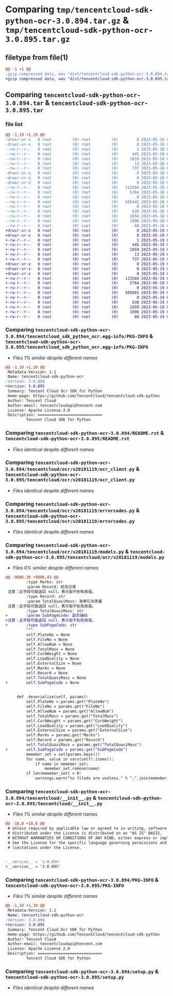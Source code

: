 # Comparing `tmp/tencentcloud-sdk-python-ocr-3.0.894.tar.gz` & `tmp/tencentcloud-sdk-python-ocr-3.0.895.tar.gz`

## filetype from file(1)

```diff
@@ -1 +1 @@
-gzip compressed data, was "dist/tencentcloud-sdk-python-ocr-3.0.894.tar", last modified: Thu May 18 00:32:57 2023, max compression
+gzip compressed data, was "dist/tencentcloud-sdk-python-ocr-3.0.895.tar", last modified: Fri May 19 02:56:38 2023, max compression
```

## Comparing `tencentcloud-sdk-python-ocr-3.0.894.tar` & `tencentcloud-sdk-python-ocr-3.0.895.tar`

### file list

```diff
@@ -1,19 +1,19 @@
-drwxr-xr-x   0 root         (0) root         (0)        0 2023-05-18 00:32:57.000000 tencentcloud-sdk-python-ocr-3.0.894/
-drwxr-xr-x   0 root         (0) root         (0)        0 2023-05-18 00:32:57.000000 tencentcloud-sdk-python-ocr-3.0.894/tencentcloud_sdk_python_ocr.egg-info/
--rw-r--r--   0 root         (0) root         (0)        1 2023-05-18 00:32:57.000000 tencentcloud-sdk-python-ocr-3.0.894/tencentcloud_sdk_python_ocr.egg-info/dependency_links.txt
--rw-r--r--   0 root         (0) root         (0)      445 2023-05-18 00:32:57.000000 tencentcloud-sdk-python-ocr-3.0.894/tencentcloud_sdk_python_ocr.egg-info/SOURCES.txt
--rw-r--r--   0 root         (0) root         (0)     1659 2023-05-18 00:32:57.000000 tencentcloud-sdk-python-ocr-3.0.894/tencentcloud_sdk_python_ocr.egg-info/PKG-INFO
--rw-r--r--   0 root         (0) root         (0)       13 2023-05-18 00:32:57.000000 tencentcloud-sdk-python-ocr-3.0.894/tencentcloud_sdk_python_ocr.egg-info/top_level.txt
--rw-r--r--   0 root         (0) root         (0)      737 2023-05-18 00:32:57.000000 tencentcloud-sdk-python-ocr-3.0.894/README.rst
-drwxr-xr-x   0 root         (0) root         (0)        0 2023-05-18 00:32:57.000000 tencentcloud-sdk-python-ocr-3.0.894/tencentcloud/
-drwxr-xr-x   0 root         (0) root         (0)        0 2023-05-18 00:32:57.000000 tencentcloud-sdk-python-ocr-3.0.894/tencentcloud/ocr/
-drwxr-xr-x   0 root         (0) root         (0)        0 2023-05-18 00:32:57.000000 tencentcloud-sdk-python-ocr-3.0.894/tencentcloud/ocr/v20181119/
--rw-r--r--   0 root         (0) root         (0)   113504 2023-05-18 00:32:57.000000 tencentcloud-sdk-python-ocr-3.0.894/tencentcloud/ocr/v20181119/ocr_client.py
--rw-r--r--   0 root         (0) root         (0)     5764 2023-05-18 00:32:57.000000 tencentcloud-sdk-python-ocr-3.0.894/tencentcloud/ocr/v20181119/errorcodes.py
--rw-r--r--   0 root         (0) root         (0)        0 2023-05-18 00:32:57.000000 tencentcloud-sdk-python-ocr-3.0.894/tencentcloud/ocr/v20181119/__init__.py
--rw-r--r--   0 root         (0) root         (0)   505442 2023-05-18 00:32:57.000000 tencentcloud-sdk-python-ocr-3.0.894/tencentcloud/ocr/v20181119/models.py
--rw-r--r--   0 root         (0) root         (0)        0 2023-05-18 00:32:57.000000 tencentcloud-sdk-python-ocr-3.0.894/tencentcloud/ocr/__init__.py
--rw-r--r--   0 root         (0) root         (0)      630 2023-05-18 00:32:57.000000 tencentcloud-sdk-python-ocr-3.0.894/tencentcloud/__init__.py
--rw-r--r--   0 root         (0) root         (0)     1659 2023-05-18 00:32:57.000000 tencentcloud-sdk-python-ocr-3.0.894/PKG-INFO
--rw-r--r--   0 root         (0) root         (0)     1006 2023-05-18 00:32:57.000000 tencentcloud-sdk-python-ocr-3.0.894/setup.py
--rw-r--r--   0 root         (0) root         (0)       88 2023-05-18 00:32:57.000000 tencentcloud-sdk-python-ocr-3.0.894/setup.cfg
+drwxr-xr-x   0 root         (0) root         (0)        0 2023-05-19 02:56:38.000000 tencentcloud-sdk-python-ocr-3.0.895/
+drwxr-xr-x   0 root         (0) root         (0)        0 2023-05-19 02:56:38.000000 tencentcloud-sdk-python-ocr-3.0.895/tencentcloud_sdk_python_ocr.egg-info/
+-rw-r--r--   0 root         (0) root         (0)        1 2023-05-19 02:56:38.000000 tencentcloud-sdk-python-ocr-3.0.895/tencentcloud_sdk_python_ocr.egg-info/dependency_links.txt
+-rw-r--r--   0 root         (0) root         (0)      445 2023-05-19 02:56:38.000000 tencentcloud-sdk-python-ocr-3.0.895/tencentcloud_sdk_python_ocr.egg-info/SOURCES.txt
+-rw-r--r--   0 root         (0) root         (0)     1659 2023-05-19 02:56:38.000000 tencentcloud-sdk-python-ocr-3.0.895/tencentcloud_sdk_python_ocr.egg-info/PKG-INFO
+-rw-r--r--   0 root         (0) root         (0)       13 2023-05-19 02:56:38.000000 tencentcloud-sdk-python-ocr-3.0.895/tencentcloud_sdk_python_ocr.egg-info/top_level.txt
+-rw-r--r--   0 root         (0) root         (0)      737 2023-05-19 02:56:38.000000 tencentcloud-sdk-python-ocr-3.0.895/README.rst
+drwxr-xr-x   0 root         (0) root         (0)        0 2023-05-19 02:56:38.000000 tencentcloud-sdk-python-ocr-3.0.895/tencentcloud/
+drwxr-xr-x   0 root         (0) root         (0)        0 2023-05-19 02:56:38.000000 tencentcloud-sdk-python-ocr-3.0.895/tencentcloud/ocr/
+drwxr-xr-x   0 root         (0) root         (0)        0 2023-05-19 02:56:38.000000 tencentcloud-sdk-python-ocr-3.0.895/tencentcloud/ocr/v20181119/
+-rw-r--r--   0 root         (0) root         (0)   113504 2023-05-19 02:56:38.000000 tencentcloud-sdk-python-ocr-3.0.895/tencentcloud/ocr/v20181119/ocr_client.py
+-rw-r--r--   0 root         (0) root         (0)     5764 2023-05-19 02:56:38.000000 tencentcloud-sdk-python-ocr-3.0.895/tencentcloud/ocr/v20181119/errorcodes.py
+-rw-r--r--   0 root         (0) root         (0)        0 2023-05-19 02:56:38.000000 tencentcloud-sdk-python-ocr-3.0.895/tencentcloud/ocr/v20181119/__init__.py
+-rw-r--r--   0 root         (0) root         (0)   505665 2023-05-19 02:56:38.000000 tencentcloud-sdk-python-ocr-3.0.895/tencentcloud/ocr/v20181119/models.py
+-rw-r--r--   0 root         (0) root         (0)        0 2023-05-19 02:56:38.000000 tencentcloud-sdk-python-ocr-3.0.895/tencentcloud/ocr/__init__.py
+-rw-r--r--   0 root         (0) root         (0)      630 2023-05-19 02:56:38.000000 tencentcloud-sdk-python-ocr-3.0.895/tencentcloud/__init__.py
+-rw-r--r--   0 root         (0) root         (0)     1659 2023-05-19 02:56:38.000000 tencentcloud-sdk-python-ocr-3.0.895/PKG-INFO
+-rw-r--r--   0 root         (0) root         (0)     1006 2023-05-19 02:56:38.000000 tencentcloud-sdk-python-ocr-3.0.895/setup.py
+-rw-r--r--   0 root         (0) root         (0)       88 2023-05-19 02:56:38.000000 tencentcloud-sdk-python-ocr-3.0.895/setup.cfg
```

### Comparing `tencentcloud-sdk-python-ocr-3.0.894/tencentcloud_sdk_python_ocr.egg-info/PKG-INFO` & `tencentcloud-sdk-python-ocr-3.0.895/tencentcloud_sdk_python_ocr.egg-info/PKG-INFO`

 * *Files 1% similar despite different names*

```diff
@@ -1,10 +1,10 @@
 Metadata-Version: 1.1
 Name: tencentcloud-sdk-python-ocr
-Version: 3.0.894
+Version: 3.0.895
 Summary: Tencent Cloud Ocr SDK for Python
 Home-page: https://github.com/TencentCloud/tencentcloud-sdk-python
 Author: Tencent Cloud
 Author-email: tencentcloudapi@tencent.com
 License: Apache License 2.0
 Description: ============================
         Tencent Cloud SDK for Python
```

### Comparing `tencentcloud-sdk-python-ocr-3.0.894/README.rst` & `tencentcloud-sdk-python-ocr-3.0.895/README.rst`

 * *Files identical despite different names*

### Comparing `tencentcloud-sdk-python-ocr-3.0.894/tencentcloud/ocr/v20181119/ocr_client.py` & `tencentcloud-sdk-python-ocr-3.0.895/tencentcloud/ocr/v20181119/ocr_client.py`

 * *Files identical despite different names*

### Comparing `tencentcloud-sdk-python-ocr-3.0.894/tencentcloud/ocr/v20181119/errorcodes.py` & `tencentcloud-sdk-python-ocr-3.0.895/tencentcloud/ocr/v20181119/errorcodes.py`

 * *Files identical despite different names*

### Comparing `tencentcloud-sdk-python-ocr-3.0.894/tencentcloud/ocr/v20181119/models.py` & `tencentcloud-sdk-python-ocr-3.0.895/tencentcloud/ocr/v20181119/models.py`

 * *Files 0% similar despite different names*

```diff
@@ -9886,38 +9886,43 @@
         :type Marks: str
         :param Record: 检验记录
 注意：此字段可能返回 null，表示取不到有效值。
         :type Record: str
         :param TotalQuasiMass: 准牵引总质量
 注意：此字段可能返回 null，表示取不到有效值。
         :type TotalQuasiMass: str
+        :param SubPageCode: 副页编码
+注意：此字段可能返回 null，表示取不到有效值。
+        :type SubPageCode: str
         """
         self.PlateNo = None
         self.FileNo = None
         self.AllowNum = None
         self.TotalMass = None
         self.CurbWeight = None
         self.LoadQuality = None
         self.ExternalSize = None
         self.Marks = None
         self.Record = None
         self.TotalQuasiMass = None
+        self.SubPageCode = None
 
 
     def _deserialize(self, params):
         self.PlateNo = params.get("PlateNo")
         self.FileNo = params.get("FileNo")
         self.AllowNum = params.get("AllowNum")
         self.TotalMass = params.get("TotalMass")
         self.CurbWeight = params.get("CurbWeight")
         self.LoadQuality = params.get("LoadQuality")
         self.ExternalSize = params.get("ExternalSize")
         self.Marks = params.get("Marks")
         self.Record = params.get("Record")
         self.TotalQuasiMass = params.get("TotalQuasiMass")
+        self.SubPageCode = params.get("SubPageCode")
         memeber_set = set(params.keys())
         for name, value in vars(self).items():
             if name in memeber_set:
                 memeber_set.remove(name)
         if len(memeber_set) > 0:
             warnings.warn("%s fileds are useless." % ",".join(memeber_set))
```

### Comparing `tencentcloud-sdk-python-ocr-3.0.894/tencentcloud/__init__.py` & `tencentcloud-sdk-python-ocr-3.0.895/tencentcloud/__init__.py`

 * *Files 1% similar despite different names*

```diff
@@ -10,8 +10,8 @@
 # Unless required by applicable law or agreed to in writing, software
 # distributed under the License is distributed on an "AS IS" BASIS,
 # WITHOUT WARRANTIES OR CONDITIONS OF ANY KIND, either express or implied.
 # See the License for the specific language governing permissions and
 # limitations under the License.
 
 
-__version__ = '3.0.894'
+__version__ = '3.0.895'
```

### Comparing `tencentcloud-sdk-python-ocr-3.0.894/PKG-INFO` & `tencentcloud-sdk-python-ocr-3.0.895/PKG-INFO`

 * *Files 1% similar despite different names*

```diff
@@ -1,10 +1,10 @@
 Metadata-Version: 1.1
 Name: tencentcloud-sdk-python-ocr
-Version: 3.0.894
+Version: 3.0.895
 Summary: Tencent Cloud Ocr SDK for Python
 Home-page: https://github.com/TencentCloud/tencentcloud-sdk-python
 Author: Tencent Cloud
 Author-email: tencentcloudapi@tencent.com
 License: Apache License 2.0
 Description: ============================
         Tencent Cloud SDK for Python
```

### Comparing `tencentcloud-sdk-python-ocr-3.0.894/setup.py` & `tencentcloud-sdk-python-ocr-3.0.895/setup.py`

 * *Files identical despite different names*

